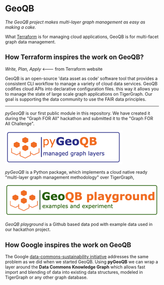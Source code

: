 # GeoQB

_The GeoQB project makes multi-layer graph management as easy as making a cake._

What [Terraform](https://www.terraform.io/) is for managing cloud applications, GeoQB is for multi-facet graph data management.

## How Terraform inspires the work on GeoQB?
_Write, Plan, Apply_ <--- from Terraform website

GeoQB is an open-source 'data asset as code' software tool that provides a consistent CLI workflow to manage a variety of cloud data services. GeoQB codifies cloud APIs into declarative configuration files. this way it allows you to manage the state of large scale graph applications on TigerGraph.
Our goal is supporting the data community to use the FAIR data principles.

-----

_pyGeoQB_ is our first public module in this repository. We have created it during the "Graph FOR All" hackathon and submitted it to the "Graph FOR All Challenge". 

[![temp_logo](pyGeoQB/docs/images/temp_logo.png)](https://github.com/GeoQB/geoqb/tree/main/pyGeoQB)

_pyGeoQB_ is a Python package, which implements a cloud native ready "multi-layer graph management methodology" over TigerGraph,

[![img.png](pyGeoQB/docs/images/temp_logo_pg.png)](https://github.com/GeoQB/geoqb-playground)

_GeoQB playground_ is a Github based data pod with example data used in our hackathon project.

## How Google inspires the work on GeoQB

The Google [data-commons-sustainability initiative](https://blog-google.cdn.ampproject.org/c/s/blog.google/outreach-initiatives/sustainability/data-commons-sustainability/amp/) addresses the same problem as we did when we started GeoQB. Using **pyGeoQB** we can wrap a layer around the **Data Commons Knowledge Graph** which allows fast import and blending of data into existing data structures, modeled in TigerGraph or any other graph database.



